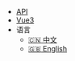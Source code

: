 - [API](zh-cn/api)
- [Vue3](zh-cn/vue3/index)
- 语言
  - [:cn: 中文](/zh-cn/)
  - [:uk: English](/en-us/)
